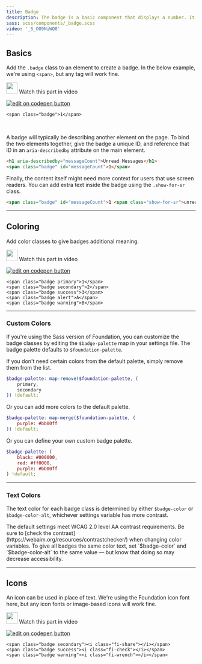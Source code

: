 ```yaml
---
title: Badge
description: The badge is a basic component that displays a number. It's useful for calling out a number of unread items.
sass: scss/components/_badge.scss
video: '_S_OO9NiWQ8'
---
```


## Basics

Add the `.badge` class to an element to create a badge. In the below example, we're using `<span>`, but any tag will work fine.

<p>
  <a class="" data-open-video="1:28"><img src="{{root}}assets/img/icons/watch-video-icon.svg" class="video-icon" height="30" width="30" alt=""> Watch this part in video</a>
</p>

<div class="docs-codepen-container">
  <a class="codepen-logo-link" href="https://codepen.io/IamManchanda/pen/vmrPOM?editors=1100" target="_blank"><img src="{{root}}assets/img/logos/edit-in-browser.svg" class="" height="" width="" alt="edit on codepen button"></a>
</div>

```html_example
<span class="badge">1</span>
```

<br>

A badge will typically be describing another element on the page. To bind the two elements together, give the badge a unique ID, and reference that ID in an `aria-describedby` attribute on the main element.

```html
<h1 aria-describedby="messageCount">Unread Messages</h1>
<span class="badge" id="messageCount">1</span>
```

Finally, the content itself might need more context for users that use screen readers. You can add extra text inside the badge using the `.show-for-sr` class.

```html
<span class="badge" id="messageCount">1 <span class="show-for-sr">unread message</span></span>
```

---

## Coloring

Add color classes to give badges additional meaning.

<p>
  <a class="" data-open-video="2:05"><img src="{{root}}assets/img/icons/watch-video-icon.svg" class="video-icon" height="30" width="30" alt=""> Watch this part in video</a>
</p>

<div class="docs-codepen-container">
  <a class="codepen-logo-link" href="https://codepen.io/IamManchanda/pen/MmXxWm?editors=1100" target="_blank"><img src="{{root}}assets/img/logos/edit-in-browser.svg" class="" height="" width="" alt="edit on codepen button"></a>
</div>

```html_example
<span class="badge primary">1</span>
<span class="badge secondary">2</span>
<span class="badge success">3</span>
<span class="badge alert">A</span>
<span class="badge warning">B</span>
```

---

### Custom Colors

If you're using the Sass version of Foundation, you can customize the badge classes by editing the `$badge-palette` map in your settings file. The badge palette defaults to `$foundation-palette`.

If you don't need certain colors from the default palette, simply remove them from the list.

```scss
$badge-palette: map-remove($foundation-palette, (
    primary,
    secondary
)) !default;
```

Or you can add more colors to the default palette.

```scss
$badge-palette: map-merge($foundation-palette, (
    purple: #bb00ff
)) !default;
```

Or you can define your own custom badge palette.

```scss
$badge-palette: (
    black: #000000,
    red: #ff0000,
    purple: #bb00ff
) !default;
```

---

### Text Colors

The text color for each badge class is determined by either `$badge-color` or `$badge-color-alt`, whichever settings variable has more contrast.

<div class="primary callout">
  <p>The default settings meet WCAG 2.0 level AA contrast requirements. Be sure to [check the contrast](https://webaim.org/resources/contrastchecker/) when changing color variables. To give all badges the same color text, set `$badge-color` and `$badge-color-alt` to the same value &mdash; but know that doing so may decrease accessibility.</p>
</div>

---

## Icons

An icon can be used in place of text. We're using the Foundation icon font here, but any icon fonts or image-based icons will work fine.

<p>
  <a class="" data-open-video="0:39"><img src="{{root}}assets/img/icons/watch-video-icon.svg" class="video-icon" height="30" width="30" alt=""> Watch this part in video</a>
</p>

<div class="docs-codepen-container">
  <a class="codepen-logo-link" href="https://codepen.io/IamManchanda/pen/jmKJXa?editors=1100" target="_blank"><img src="{{root}}assets/img/logos/edit-in-browser.svg" class="" height="" width="" alt="edit on codepen button"></a>
</div>

```html_example
<span class="badge secondary"><i class="fi-share"></i></span>
<span class="badge success"><i class="fi-check"></i></span>
<span class="badge warning"><i class="fi-wrench"></i></span>
```
